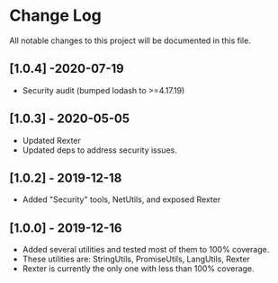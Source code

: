 
# Change Log
All notable changes to this project will be documented in this file.

## [1.0.4] -2020-07-19
- Security audit (bumped lodash to >=4.17.19)

## [1.0.3] - 2020-05-05
- Updated Rexter
- Updated deps to address security issues.

## [1.0.2] - 2019-12-18
- Added "Security" tools, NetUtils, and exposed Rexter

## [1.0.0] - 2019-12-16

- Added several utilities and tested most of them to 100% coverage.
- These utilities are: StringUtils, PromiseUtils, LangUtils, Rexter
- Rexter is currently the only one with less than 100% coverage. 